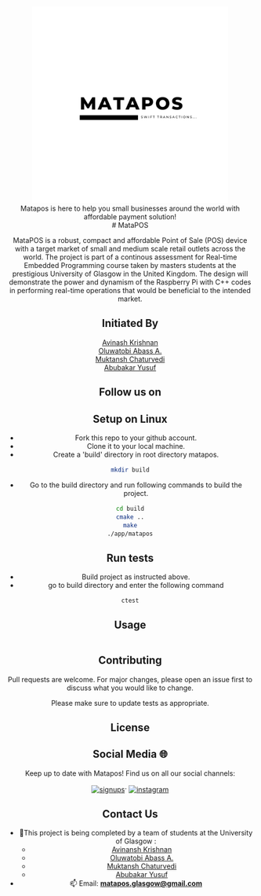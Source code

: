 <!-- PROJECT LOGO -->
<br />
<div align="center">
 <img src="https://github.com/MataPOS/matapos/blob/main/lib/window/src/Logo.png" alt="logo" width="400" div al ign=center />
 </br>
 Matapos is here to help you small businesses around the world with affordable payment solution!
 </br>
# MataPOS

MataPOS is a robust, compact and affordable Point of Sale (POS) device with a target market of small and medium scale retail outlets across the world. The project is part of a continous assessment for Real-time Embedded Programming course taken by masters students at the prestigious University of Glasgow in the United Kingdom. The design will demonstrate the power and dynamism of the Raspberry Pi with C++ codes in performing real-time operations that would be beneficial to the intended market.

## Initiated By

[Avinash Krishnan](https://github.com/avinashkrishnan2020)  
[Oluwatobi Abass A.](https://github.com/Tobiabass11)  
[Muktansh Chaturvedi](https://github.com/muktansh)  
[Abubakar Yusuf](https://github.com/fatherofcamels)

## Follow us on

## Setup on Linux

* Fork this repo to your github account.
* Clone it to your local machine.
* Create a 'build' directory in root directory matapos.
```bash
mkdir build
```
* Go to the build directory and run following commands to build the project.
```bash
cd build
cmake ..
make
./app/matapos
```
## Run tests

* Build project as instructed above.
* go to build directory and enter the following command
```bash
ctest
```

## Usage

```cpp

```

## Contributing

Pull requests are welcome. For major changes, please open an issue first
to discuss what you would like to change.

Please make sure to update tests as appropriate.

## License

## Social Media 🌐
Keep up to date with Matapos! Find us on all our social channels:
</br>

<p align="center">
<a href="https://twitter.com/MataPos" target="blank"><img align="center" src="https://raw.githubusercontent.com/rahuldkjain/github-profile-readme-generator/master/src/images/icons/Social/twitter.svg" alt="signups" height="150" width="100" /></a>·
   <a href="https://www.instagram.com/matapos15" target="blank"><img align="center" src="https://upload.wikimedia.org/wikipedia/commons/thumb/e/e7/Instagram_logo_2016.svg/1024px-Instagram_logo_2016.svg.png" alt="instagram" height="100" width="100" /></a> 

</p>

## Contact Us
- 🔭This project is being completed by a team of students at the University of Glasgow :
  * [Avinansh Krishnan](https://github.com/avinashkrishnan2020)
  * [Oluwatobi Abass A.](https://github.com/Tobiabass11) 
  * [Muktansh Chaturvedi](https://github.com/muktansh)
  * [Abubakar Yusuf](https://github.com/fatherofcamels)
- 📫 Email: **matapos.glasgow@gmail.com**

